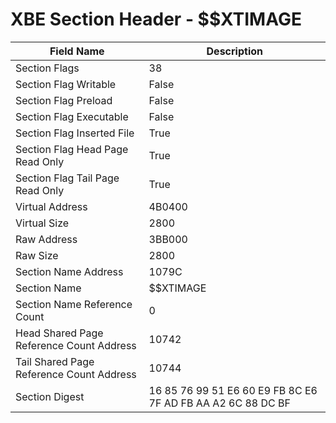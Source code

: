 # XBE Section Header - $$XTIMAGE

| Field Name | Description |
|---|---|
| Section Flags | 38 |
| Section Flag Writable | False |
| Section Flag Preload | False |
| Section Flag Executable | False |
| Section Flag Inserted File | True |
| Section Flag Head Page Read Only | True |
| Section Flag Tail Page Read Only | True |
| Virtual Address | 4B0400 |
| Virtual Size | 2800 |
| Raw Address | 3BB000 |
| Raw Size | 2800 |
| Section Name Address | 1079C |
| Section Name | $$XTIMAGE |
| Section Name Reference Count | 0 |
| Head Shared Page Reference Count Address | 10742 |
| Tail Shared Page Reference Count Address | 10744 |
| Section Digest | 16 85 76 99 51 E6 60 E9 FB 8C E6 7F AD FB AA A2 6C 88 DC BF |
